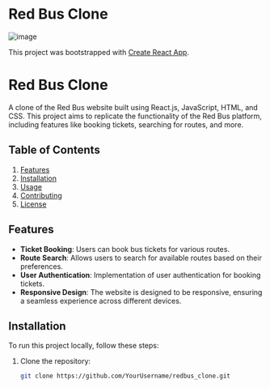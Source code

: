 # Red Bus Clone

![image](https://github.com/Shivam839/redbus_clone/assets/115664905/081d5e9d-e238-44d0-89cc-f3309e7a9fcd)


This project was bootstrapped with [Create React App](https://github.com/facebook/create-react-app).
# Red Bus Clone

A clone of the Red Bus website built using React.js, JavaScript, HTML, and CSS. This project aims to replicate the functionality of the Red Bus platform, including features like booking tickets, searching for routes, and more.

## Table of Contents

1. [Features](#features)
2. [Installation](#installation)
3. [Usage](#usage)
4. [Contributing](#contributing)
5. [License](#license)

## Features

- **Ticket Booking**: Users can book bus tickets for various routes.
- **Route Search**: Allows users to search for available routes based on their preferences.
- **User Authentication**: Implementation of user authentication for booking tickets.
- **Responsive Design**: The website is designed to be responsive, ensuring a seamless experience across different devices.

## Installation

To run this project locally, follow these steps:

1. Clone the repository:

   ```bash
   git clone https://github.com/YourUsername/redbus_clone.git
